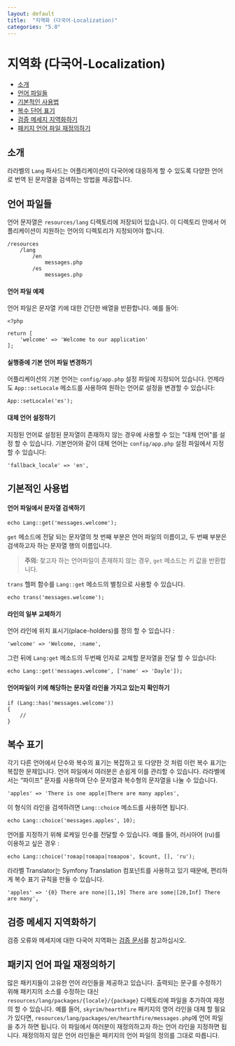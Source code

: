 ```yaml
---
layout: default
title:  "지역화 (다국어-Localization)"
categories: "5.0"
---
```


# 지역화 (다국어-Localization)

- [소개](#introduction)
- [언어 파일들](#language-files)
- [기본적인 사용법](#basic-usage)
- [복수 단어 표기](#pluralization)
- [검증 메세지 지역화하기](#validation)
- [패키지 언어 파일 재정의하기](#overriding-package-language-files)

<a name="introduction"></a>
## 소개 

라라벨의 `Lang` 파사드는 어플리케이션이 다국어에 대응하게 할 수 있도록 다양한 언어로 번역 된 문자열을 검색하는 방법을 제공합니다.

<a name="language-files"></a>
## 언어 파일들

언어 문자열은 `resources/lang` 디렉토리에 저장되어 있습니다. 이 디렉토리 안에서 어플리케이션이 지원하는 언어의 디렉토리가 지정되어야 합니다. 

	/resources
		/lang
			/en
				messages.php
			/es
				messages.php

#### 언어 파일 예제

언어 파일은 문자열 키에 대한 간단한 배열을 반환합니다. 예를 들어:

	<?php

	return [
		'welcome' => 'Welcome to our application'
	];

#### 실행중에 기본 언어 파일 변경하기

어플리케이션의 기본 언어는 `config/app.php` 설정 파일에 지정되어 있습니다. 언제라도 `App::setLocale` 메소드를 사용하여 원하는 언어로 설정을 변경할 수 있습니다:

	App::setLocale('es');

#### 대체 언어 설정하기

지정된 언어로 설정된 문자열이 존재하지 않는 경우에 사용할 수 있는 "대체 언어"를 설정 할 수 있습니다. 기본언어와 같이 대체 언어는 `config/app.php` 설정 파일에서 지정할 수 있습니다:

	'fallback_locale' => 'en',

<a name="basic-usage"></a>
## 기본적인 사용법

#### 언어 파일에서 문자열 검색하기

	echo Lang::get('messages.welcome');

`get` 메소드에 전달 되는 문자열의 첫 번째 부분은 언어 파일의 이름이고, 두 번째 부분은 검색하고자 하는 문자열 행의 이름입니다.

> **주의:** 찾고자 하는 언어파일이 존재하지 않는 경우, `get` 메소드는 키 값을 반환합니다. 

`trans` 헬퍼 함수를 `Lang::get` 메소드의 별칭으로 사용할 수 있습니다. 

	echo trans('messages.welcome');

#### 라인의 일부 교체하기

언어 라인에 위치 표시기(place-holders)를 정의 할 수 있습니다 :

	'welcome' => 'Welcome, :name',

그런 뒤에 `Lang:get` 메소드의 두번째 인자로 교체할 문자열을 전달 할 수 있습니다:

	echo Lang::get('messages.welcome', ['name' => 'Dayle']);

#### 언어파일이 키에 해당하는 문자열 라인을 가지고 있는지 확인하기

	if (Lang::has('messages.welcome'))
	{
		//
	}

<a name="pluralization"></a>
## 복수 표기

각기 다른 언어에서 단수와 복수의 표기는 복잡하고 또 다양한 것 처럼 이런 복수 표기는 복잡한 문제입니다. 언어 파일에서 여러분은 손쉽게 이를 관리할 수 있습니다. 라라벨에서는 “파이프” 문자를 사용하여 단수 문자열과 복수형의 문자열을 나눌 수 있습니다.

	'apples' => 'There is one apple|There are many apples',

이 형식의 라인을 검색하려면 `Lang::choice` 메소드를 사용하면 됩니다. 

	echo Lang::choice('messages.apples', 10);

언어를 지정하기 위해 로케일 인수를 전달할 수 있습니다. 예를 들어, 러시아어 (ru)를 이용하고 싶은 경우 :

	echo Lang::choice('товар|товара|товаров', $count, [], 'ru');

라라벨 Translator는 Symfony Translation 컴포넌트를 사용하고 있기 때문에, 편리하게 복수 표기 규칙을 만들 수 있습니다.

	'apples' => '{0} There are none|[1,19] There are some|[20,Inf] There are many',


<a name="validation"></a>
## 검증 메세지 지역화하기

검증 오류와 메세지에 대한 다국어 지역화는 <a href="/docs/5.0/validation#localization">검증 문서</a>를 참고하십시오. 

<a name="overriding-package-language-files"></a>
## 패키지 언어 파일 재정의하기

많은 패키지들이 고유한 언어 라인들을 제공하고 있습니다. 출력되는 문구를 수정하기 위해 패키지의 소스를 수정하는 대신 `resources/lang/packages/{locale}/{package}` 디렉토리에 파일을 추가하여 재정의 할 수 있습니다. 예를 들어, `skyrim/hearthfire` 패키지의 영어 라인을 대체 할 필요가 있다면, `resources/lang/packages/en/hearthfire/messages.php`에 언어 파일을 추가 하면 됩니다. 이 파일에서 여러분이 재정의하고자 하는 언어 라인을 지정하면 됩니다. 재정의하지 않은 언어 라인들은 패키지의 언어 파일의 정의를 그대로 따릅니다. 